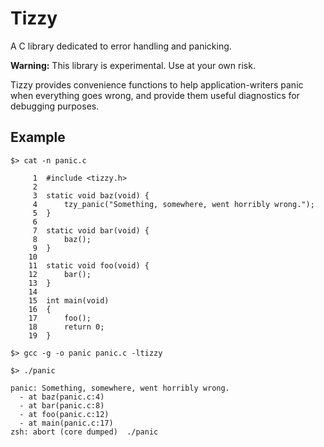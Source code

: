 # Tizzy

A C library dedicated to error handling and panicking.

**Warning:** This library is experimental. Use at your own risk.

Tizzy provides convenience functions to help application-writers panic
when everything goes wrong, and provide them useful diagnostics for debugging
purposes.

## Example

```
$> cat -n panic.c

     1	#include <tizzy.h>
     2	
     3	static void baz(void) {
     4	    tzy_panic("Something, somewhere, went horribly wrong.");
     5	}
     6	
     7	static void bar(void) {
     8	    baz();
     9	}
    10	
    11	static void foo(void) {
    12	    bar();
    13	}
    14	
    15	int main(void)
    16	{
    17	    foo();
    18	    return 0;
    19	}

$> gcc -g -o panic panic.c -ltizzy

$> ./panic

panic: Something, somewhere, went horribly wrong.
  - at baz(panic.c:4)
  - at bar(panic.c:8)
  - at foo(panic.c:12)
  - at main(panic.c:17)
zsh: abort (core dumped)  ./panic
```
